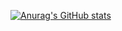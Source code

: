 [![Anurag's GitHub stats](https://github-readme-stats.vercel.app/api?username=lucky980421)](https://github.com/anuraghazra/github-readme-stats)
